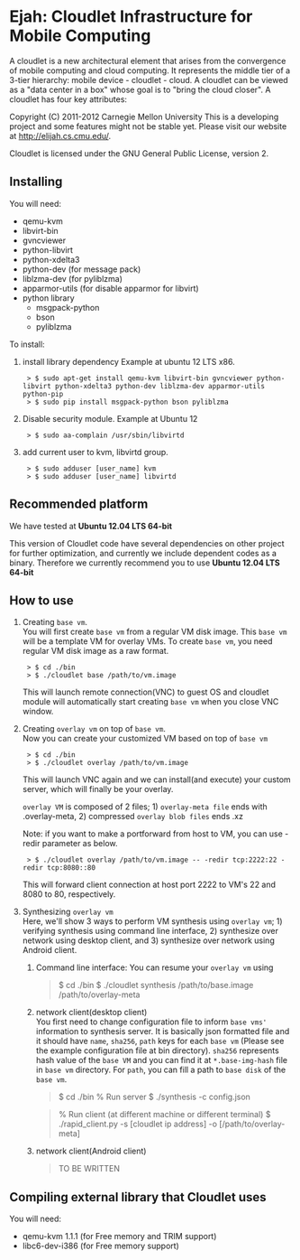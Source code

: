 Ejah: Cloudlet Infrastructure for Mobile Computing
========================================================
A cloudlet is a new architectural element that arises from the convergence of
mobile computing and cloud computing. It represents the middle tier of a
3-tier hierarchy:  mobile device - cloudlet - cloud.   A cloudlet can be
viewed as a "data center in a box" whose  goal is to "bring the cloud closer".
A cloudlet has four key attributes: 

Copyright (C) 2011-2012 Carnegie Mellon University
This is a developing project and some features might not be stable yet.
Please visit our website at <http://elijah.cs.cmu.edu/>.

Cloudlet is licensed under the GNU General Public License, version 2.



Installing
----------

You will need:

* qemu-kvm
* libvirt-bin
* gvncviewer
* python-libvirt
* python-xdelta3
* python-dev (for message pack)
* liblzma-dev (for pyliblzma)
* apparmor-utils (for disable apparmor for libvirt)
* python library
    - msgpack-python
    - bson
	- pyliblzma

To install:

1. install library dependency
   Example at ubuntu 12 LTS x86.

		> $ sudo apt-get install qemu-kvm libvirt-bin gvncviewer python-libvirt python-xdelta3 python-dev liblzma-dev apparmor-utils python-pip
		> $ sudo pip install msgpack-python bson pyliblzma

2. Disable security module.
   Example at Ubuntu 12

		> $ sudo aa-complain /usr/sbin/libvirtd

3. add current user to kvm, libvirtd group.

		> $ sudo adduser [user_name] kvm
		> $ sudo adduser [user_name] libvirtd



Recommended platform
---------------------

We have tested at __Ubuntu 12.04 LTS 64-bit__

This version of Cloudlet code have several dependencies on other project for
further optimization, and currently we include dependent codes as a binary.
Therefore we currently recommend you to use __Ubuntu 12.04 LTS 64-bit__



How to use
--------------			

1. Creating ``base vm``.  
    You will first create ``base vm`` from a regular VM disk image. This ``base vm`` will be a template VM for overlay VMs. To create ``base vm``, you need regular VM disk image as a raw format.  

        > $ cd ./bin
        > $ ./cloudlet base /path/to/vm.image

    This will launch remote connection(VNC) to guest OS and cloudlet module will automatically start creating ``base vm`` when you close VNC window.


2. Creating ``overlay vm`` on top of ``base vm``.  
    Now you can create your customized VM based on top of ``base vm``  
  
        > $ cd ./bin
        > $ ./cloudlet overlay /path/to/vm.image

    This will launch VNC again and we can install(and execute) your custom server, which will finally be your overlay.

    ``overlay VM`` is composed of 2 files; 1) ``overlay-meta file`` ends with .overlay-meta, 2) compressed ``overlay blob files`` ends .xz


    Note: if you want to make a portforward from host to VM, you can use -redir parameter as below. 

        > $ ./cloudlet overlay /path/to/vm.image -- -redir tcp:2222:22 -redir tcp:8080::80

    This will forward client connection at host port 2222 to VM's 22 and 8080 to 80, respectively.


3. Synthesizing ``overlay vm``  
    Here, we'll show 3 ways to perform VM synthesis using ``overlay vm``; 1) verifying synthesis using command line interface, 2) synthesize over network using desktop client, and 3) synthesize over network using Android client.  

    1) Command line interface: You can resume your ``overlay vm`` using 

        > $ cd ./bin
        > $ ./cloudlet synthesis /path/to/base.image /path/to/overlay-meta
    
    2) network client(desktop client)  
    You first need to change configuration file to inform ``base vms'``
  information to synthesis server. It is basically json formatted file and it
  should have ``name``, ``sha256``, ``path`` keys for each ``base vm`` (Please
  see the example configuration file at bin directory). ``sha256`` represents
  hash value of the ``base VM`` and you can find it at ``*.base-img-hash`` file
  in ``base vm`` directory. For ``path``, you can fill a path to ``base disk``
  of the ``base vm``.
  
        > $ cd ./bin
        > % Run server
        > $ ./synthesis -c config.json    
    
        > % Run client (at different machine or different terminal)
        > $ ./rapid_client.py -s [cloudlet ip address] -o [/path/to/overlay-meta]

    
    3) network client(Android client)  
        > TO BE WRITTEN



Compiling external library that Cloudlet uses
----------------------------------------------

You will need:

* qemu-kvm 1.1.1 (for Free memory and TRIM support)
* libc6-dev-i386 (for Free memory support)
